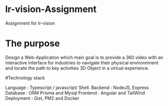 # lr-vision-Assignment
Assignment for lr-vision

# The purpose 
Design a Web-Application which main goal is to provide a 360 video with an interactive interface for industries to navigate their physical environmnent and locate the path to key activities 3D Object in a virtual experience.

#Technology stack

Language : Typescript / javascript/ Shell.
Backend : NodeJS, Express
Database : ORM Prisma and Mysql
Frontend : Angular and TailWind
Deployment : Gist, PM2 and Docker
